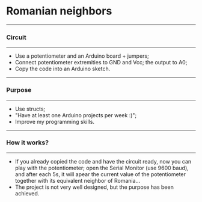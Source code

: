 # Romanian neighbors
***

### Circuit
***
- Use a potentiometer and an Arduino board + jumpers;    
- Connect potentiometer extremities to GND and Vcc; the output to A0;   
- Copy the code into an Arduino sketch.   
***
### Purpose
***
- Use structs;   
- "Have at least one Arduino projects per week :)";    
- Improve my programming skills.   
***
### How it works?
***
- If you already copied the code and have the circuit ready, now you can play with the potentiometer; open the Serial Monitor (use 9600 baud), and after each 5s, it will apear the current value of the potentiometer together with its equivalent neighbor of Romania...
- The project is not very well designed, but the purpose has been achieved.   
